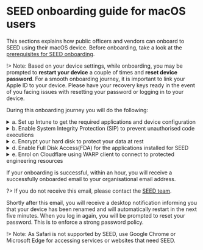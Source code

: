 # SEED onboarding guide for macOS users

This sections explains how public officers and vendors can onboard to SEED using their macOS device. Before onboarding, take a look at the [prerequisites for SEED onboarding](prerequisites-for-onboarding).


!> Note: Based on your device settings, while onboarding, you may be prompted to **restart your device** a couple of times and **reset device password**. For a smooth onboarding journey, it is important to link your Apple ID to your device. Please have your recovery keys ready in the event of you facing issues with resetting your password or logging in to your device.


During this onboarding journey you will do the following:


<details>
  <summary>a. Set up Intune to get the required applications and device configuration</summary><br>

  1. Download and install [**Company Portal**](https://go.microsoft.com/fwlink/?linkid=853070).

  2. Open the **Company Portal** application and click **Sign in** to log in using your TechPass credentials.

  <kbd>![sign-in](images/onboarding-for-macos/sign-in.png)</kbd>

  3. Approve your TechPass login using the authenticator app that was used to set up TechPass MFA. However, if you are a public officer, you must first approve your WOG login before approving your Techpass login.

  <kbd>![log-in-to-gcc](images/onboarding-for-macos/log-in-to-gcc.png)</kbd>

  ?> The above page is displayed only for public officers. Refer to [TechPass documentation](https://docs.developer.tech.gov.sg/docs/techpass-user-guide/#/) for more information.

  4. Once you have signed in, click **Begin**.

  <kbd>![](images/onboarding-for-macos/begin.png)</kbd>

  5. Review privacy information. Then click **Continue**.

  <kbd>![review-privacy-info](images/onboarding-for-macos/review-privacy-info-blurred.png)</kbd>

  6. On the **Install management profile** page, click **Download profile**.

  <kbd>![install-management-profile](images/onboarding-for-macos/install-management-profile.png)</kbd>

  7. Follow the on-screen instructions to allow Microsoft Intune to manage your device. The **Profiles** page is displayed.

  <kbd>![profile-1](images/onboarding-for-macos/profile-1.png)</kbd>

  Tip:
   - If **Profiles** page is not displayed, go to the **Apple** menu > **System Preferences** > **Profiles**.

   - If **Management Profile** is not displayed, then from the left side menu, select **Management Profile**.

   - If Profile installation fails, refer to [Common issues while onboarding using macOS](common-issues-while-onboarding-using-macos).

  8. Click **Install**.

  <kbd>![profile](images/onboarding-for-macos/profile-2.png)</kbd>

  The configuration profiles that Intune needs to deploy will be installed. You will see a list of profiles as shown below.

  <kbd>![list-of-profiles](images/onboarding-for-macos/list-of-profiles.png)</kbd>

  9. Open the **Company Portal** application again.

  10. You will see the success message. Click **Done**.

  <kbd>![all-set](images/onboarding-for-macos/all-set-2.png)</kbd>


</details>

<details>
  <summary>b. Enable System Integrity Protection (SIP) to prevent unauthorised code executions</summary><br>

  - To verify if SIP is enabled, open **Terminal** and run the command `csrutil status`.


   If the response on your **Terminal** is `System Integrity Protection status: enabled`, it indicates that SIP is already enabled on your Mac.

  Note:  If it is currently disabled, run the command `csrutil enable` on the **Terminal** and restart your device before proceeding further.

</details>
<details>
  <summary>c. Encrypt your hard disk to protect your data at rest</summary><br>

  1. Go to the **Apple** menu > **System Preferences** > **Security & Privacy**.
  2. Click the **FileVault** tab.
  3. If you see **Turn on FileVault**, go to step 4 or proceed to **Enable Full Disk Access(FDA)**.
  4. Click the lock icon and use your Touch ID or enter your password to unlock.
  5. Click **Turn on FileVault**.
  6. When prompted to specify how you would like to unlock your device if you forget your device password,  select **Create a recovery key and do not use my iCloud account**.

  <kbd>![create-recovery-key](images/onboarding-for-macos/create-recovery-key-1.png)</kbd>

   ?>  Save this key on a different device.

</details>
<details>
  <summary>d. Enable Full Disk Access(FDA) for the applications installed for SEED</summary><br>

  1. Go to the **Apple** menu > **System Preferences** > **Security & Privacy**.
  2. Click the **Privacy** tab.
  3. From the side menu, choose **Full Disk Access**.
  4. Click the lock icon at the bottom and use your Touch ID or enter your  password to unlock.
  5. Ensure the following applications are listed:
       - Tanium Client
       - Microsoft Intune Agent
       - Microsoft Defender ATP
       - Microsoft Defender ATP Security Extension

   ?>  If any of the listed application is missing, please refer to [Common issues while onboarding using macOS](common-issues-while-onboarding-using-macos).

  6. Select the checkboxes beside these applications.

   <kbd>![fda-enabled](images/onboarding-for-macos/all-apps-fda-enabled.png)</kbd>


</details>
<details>
  <summary>e. Enrol on Cloudflare using WARP client to connect to protected engineering resources</summary><br>


  1. Ensure that you have Cloudflare WARP client installed in your device. If not, install the latest [Cloudflare WARP](https://install.appcenter.ms/orgs/cloudflare/apps/1.1.1.1-macos-1/distribution_groups/release) version.

  2. Disconnect from any other VPN that might be running as that could clash with Cloudflare.

  3. Open the Cloudflare WARP client from the menu bar on the top right corner of your Mac device.

  <kbd>![cloudflare-warp-icon](images/onboarding-for-macos/cloudflare-icon.png)</kbd>

  ?>  You can also press ``Command+Spacebar`` and search for  **Cloudflare WARP** application to open it.


 You will see the information page, followed by your privacy policy.

  4. Click **Next** and then **Accept**.

  <kbd>![accept-privacy-policy](images/cloudflare-warp-macos/accept-privacy-policy.png)</kbd>

  5. When prompted to sign in, select **Azure AD – TechPass Prod**.

  ![gcc-cloudflare-access-signin](images/cloudflare-warp-macos/gcc-cloudflare-access-signin.png ':size=50%')

  ?>  If you encounter an error stating that user account does not exist in the respective tenant, open a new tab and go to [https://myaccount.microsoft.com](https://myaccount.microsoft.com/), sign out from your account and then retry.

  6. Sign in using your TechPass credentials.

  ![techpass-sign-in](images/cloudflare-warp-macos/techpass-sign-in.png ':size=50%')

  ?> If you are a public officer, you need to authorise your WOG sign-in first. To authorise that, enter the six-digit one-time password code displayed under your SG Govt M365 account on your authenticator app and then proceed to authorise your TechPass account.

  7. Once you have successfully signed in, click the Cloudflare WARP icon.

  <kbd>![cloudflare-warp-icon](images/onboarding-for-macos/cloudflare-icon.png)</kbd>

  The following screen is displayed.

  <kbd>![warp-teams](images/cloudflare-warp-macos/warp-teams.png)</kbd>

  ?>  If you need to connect to a different VPN, disconnect and quit from the WARP client.

</details>

If your onboarding is successful, within an hour, you will receive a successfully onboarded email to  your organisational email address.  

?> If you do not receive this email, please contact the [SEED team](mailto:gcc2.0_support@tech.gov.sg).

Shortly after this email, you will receive a desktop notification informing you that your device has been renamed and will automatically restart in the next five minutes. When you log in again, you will be prompted to reset your password. This is to enforce a strong password policy.

!> Note: As Safari is not supported by SEED, use Google Chrome or Microsoft Edge for accessing services or websites that need SEED.
